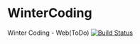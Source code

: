 # WinterCoding
Winter Coding - Web(ToDo)
[![Build Status](https://travis-ci.org/NamKiwook/WinterCoding.svg?branch=master)](https://travis-ci.org/NamKiwook/WinterCoding)
